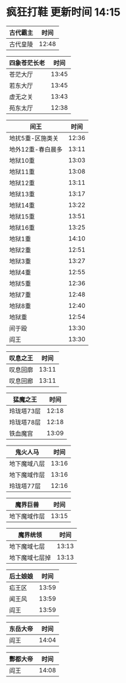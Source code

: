 # 疯狂打鞋 更新时间 14:15

| 古代霸主   | 时间    |
|--------|-------|
| 古代皇陵 | 12:48 |

| 四象苍茫长老   | 时间    |
|--------|-------|
| 苍茫大厅 | 13:45 |
| 若东大厅 | 13:45 |
| 虚无之关 | 13:43 |
| 苑东太厅 | 12:38 |

| 间王   | 时间    |
|--------|-------|
| 地扰5重-区施类关 | 12:36 |
| 地外12重-春白晨多 | 13:11 |
| 地狱10重 | 13:03 |
| 地狱11重 | 13:08 |
| 地狱12重 | 13:11 |
| 地狱13重 | 13:17 |
| 地狱14重 | 13:22 |
| 地狱15重 | 13:51 |
| 地狱16重 | 13:25 |
| 地狱1重 | 14:10 |
| 地狱2重 | 12:51 |
| 地狱3重 | 13:27 |
| 地狱4重 | 12:55 |
| 地狱5重 | 12:36 |
| 地狱7重 | 12:48 |
| 地狱8重 | 12:40 |
| 地狱重 | 12:54 |
| 间于殴 | 13:30 |
| 阎王 | 13:30 |

| 叹息之王   | 时间    |
|--------|-------|
| 叹息回廓 | 13:11 |
| 叹息回廊 | 13:11 |

| 猛魔之王   | 时间    |
|--------|-------|
| 玲珑塔73层 | 12:18 |
| 玲珑塔78层 | 12:18 |
| 铁血魔宫 | 13:09 |

| 鬼火人马   | 时间    |
|--------|-------|
| 地下魔域八层 | 13:16 |
| 地下魔域作层 | 13:16 |
| 玲珑塔77层 | 12:16 |

| 魔界巨兽   | 时间    |
|--------|-------|
| 地下魔域作层 | 13:15 |

| 魔界统领   | 时间    |
|--------|-------|
| 地下魔域七层 | 13:13 |
| 地下魔域七层掉 | 13:13 |

| 后土娘娘   | 时间    |
|--------|-------|
| 疝王区 | 13:59 |
| 闻王风 | 13:59 |
| 阎王 | 13:59 |

| 东岳大帝   | 时间    |
|--------|-------|
| 阎王 | 14:04 |

| 酆都大帝   | 时间    |
|--------|-------|
| 阎王 | 14:08 |